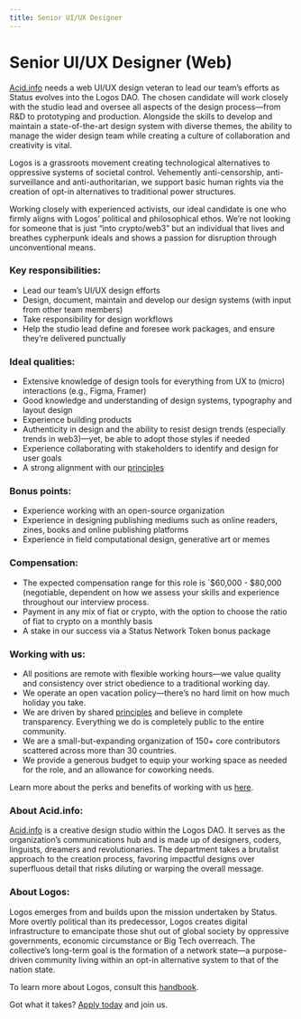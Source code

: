 ```yaml
---
title: Senior UI/UX Designer
---
```

# Senior UI/UX Designer (Web)

[Acid.info](http://Acid.info) needs a web UI/UX design veteran to lead our team’s efforts as Status evolves into the Logos DAO. The chosen candidate will work closely with the studio lead and oversee all aspects of the design process—from R&D to prototyping and production. Alongside the skills to develop and maintain a state-of-the-art design system with diverse themes, the ability to manage the wider design team while creating a culture of collaboration and creativity is vital.

Logos is a grassroots movement creating technological alternatives to oppressive systems of societal control. Vehemently anti-censorship, anti-surveillance and anti-authoritarian, we support basic human rights via the creation of opt-in alternatives to traditional power structures.

Working closely with experienced activists, our ideal candidate is one who firmly aligns with Logos’ political and philosophical ethos. We’re not looking for someone that is just “into crypto/web3” but an individual that lives and breathes cypherpunk ideals and shows a passion for disruption through unconventional means.

### Key responsibilities:

- Lead our team’s UI/UX design efforts
- Design, document, maintain and develop our design systems (with input from other team members)
- Take responsibility for design workflows
- Help the studio lead define and foresee work packages, and ensure they’re delivered punctually

### Ideal qualities:

- Extensive knowledge of design tools for everything from UX to (micro) interactions (e.g., Figma, Framer)
- Good knowledge and understanding of design systems, typography and layout design
- Experience building products
- Authenticity in design and the ability to resist design trends (especially trends in web3)—yet, be able to adopt those styles if needed
- Experience collaborating with stakeholders to identify and design for user goals
- A strong alignment with our [principles](https://status.im/about/#our-principles)

### Bonus points:

- Experience working with an open-source organization
- Experience in designing publishing mediums such as online readers, zines, books and online publishing platforms
- Experience in field computational design, generative art or memes

### Compensation:

- The expected compensation range for this role is `$60,000 - $80,000 (negotiable, dependent on how we assess your skills and experience throughout our interview process.
- Payment in any mix of fiat or crypto, with the option to choose the ratio of fiat to crypto on a monthly basis
- A stake in our success via a Status Network Token bonus package

### Working with us:

- All positions are remote with flexible working hours—we value quality and consistency over strict obedience to a traditional working day.
- We operate an open vacation policy—there’s no hard limit on how much holiday you take.
- We are driven by shared [principles](https://our.status.im/our-principles/) and believe in complete transparency. Everything we do is completely public to the entire community.
- We are a small-but-expanding organization of 150+ core contributors scattered across more than 30 countries.
- We provide a generous budget to equip your working space as needed for the role, and an allowance for coworking needs.

Learn more about the perks and benefits of working with us [here](https://status.im/our_team/perks_benefits.html).

### About Acid.info:

[Acid.info](http://Acid.info) is a creative design studio within the Logos DAO. It serves as the organization’s communications hub and is made up of designers, coders, linguists, dreamers and revolutionaries. The department takes a brutalist approach to the creation process, favoring impactful designs over superfluous detail that risks diluting or warping the overall message.

### About Logos:

Logos emerges from and builds upon the mission undertaken by Status. More overtly political than its predecessor, Logos creates digital infrastructure to emancipate those shut out of global society by oppressive governments, economic circumstance or Big Tech overreach. The collective’s long-term goal is the formation of a network state—a purpose-driven community living within an opt-in alternative system to that of the nation state.

To learn more about Logos, consult this [handbook](https://github.com/acid-info/public-assets/blob/master/logos-manual.pdf).

Got what it takes? [Apply today](https://grnh.se/cf485f471us) and join us. 
